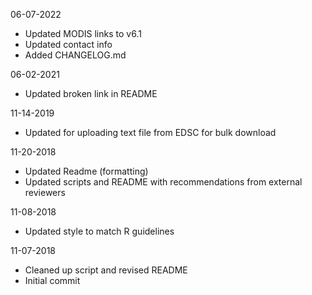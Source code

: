 06-07-2022  
- Updated MODIS links to v6.1  
- Updated contact info  
- Added CHANGELOG.md  

06-02-2021
- Updated broken link in README

11-14-2019
- Updated for uploading text file from EDSC for bulk download

11-20-2018
- Updated Readme (formatting)  
- Updated scripts and README with recommendations from external reviewers

11-08-2018
- Updated style to match R guidelines

11-07-2018
- Cleaned up script and revised README  
- Initial commit
